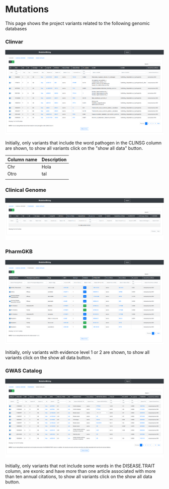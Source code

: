 # Mutations

This page shows the project variants related to the following genomic databases

### Clinvar

![](../../../.gitbook/assets/mutations-clinvar.png)

Initially, only variants that include the word pathogen in the CLINSG column are shown, to show all variants click on the "show all data" button.

| Column name | Description |
| ----------- | ----------- |
| Chr         | Hola        |
| Otro        | tal         |
|             |             |

### Clinical Genome

![](../../../.gitbook/assets/mutations-clinical-genome.png)

### PharmGKB

![](../../../.gitbook/assets/mutations-pharmgkb.png)

Initially, only variants with evidence level 1 or 2 are shown, to show all variants click on the show all data button.

### GWAS Catalog

![](../../../.gitbook/assets/mutations-gwas.png)

Initially, only variants that not include some words in the DISEASE.TRAIT column, are exonic and have more than one article associated with more than ten annual citations, to show all variants click on the show all data button.
